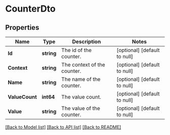 # CounterDto

## Properties
Name | Type | Description | Notes
------------ | ------------- | ------------- | -------------
**Id** | **string** | The id of the counter. | [optional] [default to null]
**Context** | **string** | The context of the counter. | [optional] [default to null]
**Name** | **string** | The name of the counter. | [optional] [default to null]
**ValueCount** | **int64** | The value count. | [optional] [default to null]
**Value** | **string** | The value of the counter. | [optional] [default to null]

[[Back to Model list]](../README.md#documentation-for-models) [[Back to API list]](../README.md#documentation-for-api-endpoints) [[Back to README]](../README.md)


